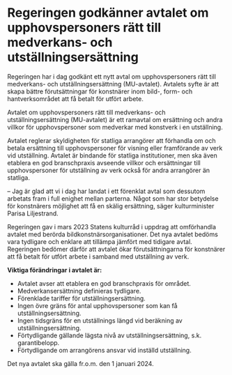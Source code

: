 # Regeringen godkänner avtalet om upphovspersoners rätt till medverkans- och utställningsersättning

Regeringen har i dag godkänt ett nytt avtal om upphovspersoners rätt till medverkans- och utställningsersättning (MU-avtalet). Avtalets syfte är att skapa bättre förutsättningar för konstnärer inom bild-, form- och hantverksområdet att få betalt för utfört arbete.

Avtalet om upphovspersoners rätt till medverkans- och utställningsersättning (MU-avtalet) är ett ramavtal om ersättning och andra villkor för upphovspersoner som medverkar med konstverk i en utställning.

Avtalet reglerar skyldigheten för statliga arrangörer att förhandla om och betala ersättning till upphovspersoner för visning eller framförande av verk vid utställning. Avtalet är bindande för statliga institutioner, men ska även etablera en god branschpraxis avseende villkor och ersättningar till upphovspersoner för utställning av verk också för andra arrangörer än statliga.

– Jag är glad att vi i dag har landat i ett förenklat avtal som dessutom arbetats fram i full enighet mellan parterna. Något som har stor betydelse för konstnärers möjlighet att få en skälig ersättning, säger kulturminister Parisa Liljestrand.

Regeringen gav i mars 2023 Statens kulturråd i uppdrag att omförhandla avtalet med berörda bildkonstnärsorganisationer. Det nya avtalet bedöms vara tydligare och enklare att tillämpa jämfört med tidigare avtal. Regeringen bedömer därför att avtalet ökar förutsättningarna för konstnärer att få betalt för utfört arbete i samband med utställning av verk.

**Viktiga förändringar i avtalet är:**

* Avtalet avser att etablera en god branschpraxis för området.
* Medverkansersättning definieras tydligare.
* Förenklade tariffer för utställningsersättning.
* Ingen övre gräns för antal upphovspersoner som kan få utställningsersättning.
* Ingen tidsgräns för en utställnings längd vid beräkning av utställningsersättning.
* Förtydligande gällande lägsta nivå av utställningsersättning, s.k. garantibelopp.
* Förtydligande om arrangörens ansvar vid inställd utställning.

Det nya avtalet ska gälla fr.o.m. den 1 januari 2024.
